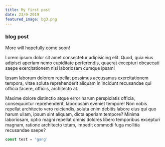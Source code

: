 ```yaml
---
title: My first post
date: 23/9-2019
featured_image: bg3.png
---
```


### blog post
More will hopefully come soon!

Lorem ipsum dolor sit amet consectetur adipisicing elit. Quod, quia eius adipisci aperiam nemo cupiditate perferendis, quaerat excepturi obcaecati saepe exercitationem nisi laboriosam cumque ipsam! 

Ipsam laborum dolorem repellat possimus accusamus exercitationem tempora, vitae soluta reprehenderit aliquam in incidunt recusandae qui officia facere, officiis, architecto at. 

Maxime dolore distinctio atque error harum perspiciatis officia, consequuntur reprehenderit, laboriosam eveniet tempore! Non nobis repellat architecto vero reiciendis, soluta enim debitis labore eius qui quo harum ullam, ipsum sint aliquam, dicta aperiam tempore? Minima laboriosam, optio magni repellat omnis dolores libero temporibus excepturi magnam, ratione architecto totam, impedit commodi fuga mollitia recusandae saepe?

```javascript
const test = 'gang'
```
